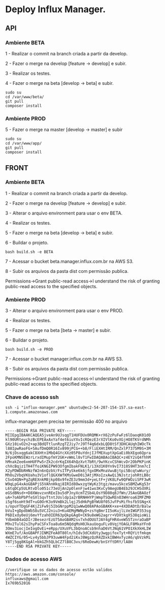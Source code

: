 # Deploy Influx Manager.


## API

### Ambiente BETA

1 - Realizar o commit na branch criada a partir da develop.

2 - Fazer o merge na develop [feature -> develop] e subir.

3 - Realizar os testes.

4 - Fazer o merge na beta [develop -> beta] e subir.

```
sudo su
cd /var/www/beta/
git pull
composer install
```

### Ambiente PROD

5 - Fazer o merge na master [develop -> master] e subir

```
sudo su
cd /var/www/app/
git pull
composer install
```

## FRONT

### Ambiente BETA

1 - Realizar o commit na branch criada a partir da develop.

2 - Fazer o merge na develop [feature -> develop] e subir.

3 - Alterar o arquivo environment para usar o env BETA.

4 - Realizar os testes.

5 - Fazer o merge na beta [develop -> beta] e subir.

6 - Buildar o projeto.

```
bash build.sh -e BETA
```

7 - Acessar o bucket beta.manager.influx.com.br na AWS S3.

8 - Subir os arquivos da pasta dist com permissão publica.

Permissions->Grant public-read access->I understand the risk of granting public-read access to the specified objects.







### Ambiente PROD

3 - Alterar o arquivo environment para usar o env PROD.

4 - Realizar os testes.

5 - Fazer o merge na beta [beta -> master] e subir.

6 - Buildar o projeto.

```
bash build.sh -e PROD
```

7 - Acessar o bucket manager.influx.com.br na AWS S3.

8 - Subir os arquivos da pasta dist com permissão publica.

Permissions->Grant public-read access->I understand the risk of granting public-read access to the specified objects.


### Chave de acesso ssh

```
ssh -i "influx-manager.pem" ubuntu@ec2-54-207-154-157.sa-east-1.compute.amazonaws.com
```

influx-manager.pem   precisa ter permissão 400 no arquivo

```
-----BEGIN RSA PRIVATE KEY-----
MIIEpgIBAAKCAQEA5jveAn9UJsqgT1HUFDUx0RQMK+rX62zPuFwFz6lDaoqK01dO
kl90URteychzBcEPEAxAxYaf4et6iuYXvIcRQezE3rXIVlKo0vXGjHO8TKVrdNMh
GXz10ivO2n2+ap3BdQTtlunRzgTZJiy7rJ9Tf4q6dxbLQD8tSf3DHCAUqhIWOcTk
l88IpwRaoFG+5AufDmQ0R16Iv899jPCG++b8/FliEXHtIRM/QnZxlP7375M9S+3M
N/6jDsxqg6akC8XHtn1MbQ4GYcXXz05P8uYdnjIJfMEXuptXpGaEi0bXEgo6Qpra
2FpoKMNSEWzrLrxdIMupfmY2GK+vWmLl8vT1FwIDAQABAoIBAQC+z4EY2sQ4fhhM
hMnakZee6xmHUFPw5rZk2cdrKqIX64hQzXvt7bRt/9wYKcvCShWcvDr2ObPKPinK
chXcBqjz1TH4TfoiKNGIPW93OfgmIbakFNLK1/i3Xd1K0Yn9vI7318S9HT3nm7cI
X2yPDWDbRHNzfW2n6nQzbV/FsITPySke6k6jfgxOMxMnaVwuBjtpi5BcqtwWury/
MhOu2VbqVKUahu3V1oflQGXXWfKMsGweD0i3AtjMXoIzxAwQi3NJstzjohRtLB8c
CSvO4QN+PgZqREXnkM8jkp08x9feZE3z9mm3d+yeLtF+jVK8LFw9QFWOziSPF3wR
W9qLpG4xAoGBAPjS5VAhnHkqj8IRId8OwxzgtWyKz3tgz/mavu5kceSBMZwKg53r
L6tqDCp5ULRtvDlo051c73eUjAn2pOlenFjw41wo3KvCy9AegUB4Eb29JCHSdXRi
eGSdBNsd++D8XWovzxnREeIbu5dPJnyXcmTZSb4LOsY9D80q8JfWn/J5AoGBAOzf
uA+7oAbPbPfeSXlSqvTtntJUsldp1a2rBRNHHYPjWmpTSQwREnO3WHroa6IMFZM0
i5gf6soHt9dT+uG0OrK3o9VmBk2LlqjJ5dHkPgBYWU8f05JvFPsMifhsfb5SNg+X
s/opuYTDgGF4KjZiFw9j5IbGNrppM2q1wWwQ08APAoGBAKK+xe+4XDDADtD/Balw
bVuI+gDpdbWb58u5VCJ2niu3+Ku4EMgMWNyD+zsYqBmrII5oKujlLVeIWGP353sg
P6DIxdy0eUj6mvYfzahOIER63pQkpGAgO+CK9u8eWG2agrr+VDXtkgXS38qioWii
YdbmbB4aGDIrJBesezrEzU75AoGBAM2sv7xhdOUU7JAY4gFHR4veW55TznraOaBP
M9v2Tul62sIhyPaCSFxToa8u6m5NQdqMsH0JkauUoguFLv0VqjYOAGLF8MkaYFn0
3Omv3iocjIeIogOvEi+eRpp/UXuVFL3bQnoACsb9nhaD6VtJNq61VPO1XkXkHLIW
WXmE7uf/AoGBAPFJINMZFeA0T80ln/hIdv3dCXdUty3wgpifoxTyt+RQYitfmkqm
4WZCIYG/05+Lv4y5bbJP93uwW4Fpd2iKvJ8WgzQzR4ZDxkIBWHxfyzA6/qbVzkMi
Y8Tj5gg8KGgAl+bkGZh5QLbCZ7lB8C3vv/6ReDewH/bnSYftDRY/lA8H
-----END RSA PRIVATE KEY-----
```

### Dados de acesso AWS

```
//verifique se os dados de acesso estão validos
https://aws.amazon.com/console/
influxaws@gmail.com
Ix769b52016
```